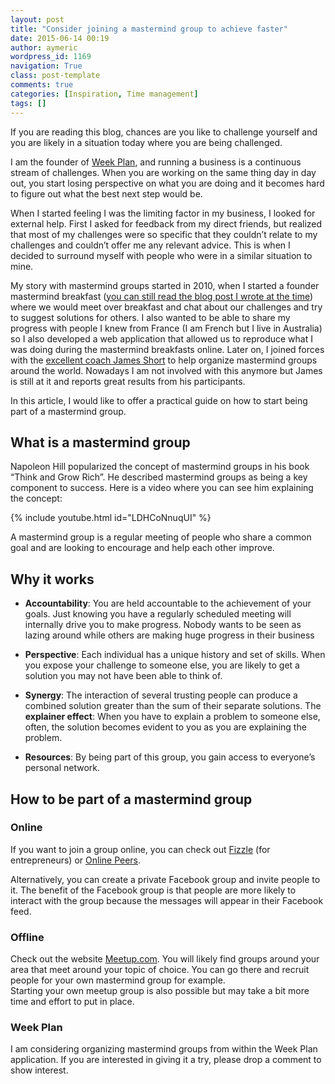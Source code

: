 ```yaml
---
layout: post
title: "Consider joining a mastermind group to achieve faster"
date: 2015-06-14 00:19
author: aymeric
wordpress_id: 1169
navigation: True
class: post-template
comments: true
categories: [Inspiration, Time management]
tags: []
---
```


If you are reading this blog, chances are you like to challenge yourself and you are likely in a situation today where you are being challenged.
 
I am the founder of [Week Plan](http://weekplan.net), and running a business is a continuous stream of challenges. When you are working on the same thing day in day out, you start losing perspective on what you are doing and it becomes hard to figure out what the best next step would be.
 

When I started feeling I was the limiting factor in my business, I looked for external help. First I asked for feedback from my direct friends, but realized that most of my challenges were so specific that they couldn’t relate to my challenges and couldn’t offer me any relevant advice. This is when I decided to surround myself with people who were in a similar situation to mine.
 

My story with mastermind groups started in 2010, when I started a founder mastermind breakfast ([you can still read the blog post I wrote at the time](http://aymeric.gaurat.net/2010/founder-mastermind-breakfasts-how-we-do-it/)) where we would meet over breakfast and chat about our challenges and try to suggest solutions for others. I also wanted to be able to share my progress with people I knew from France (I am French but I live in Australia) so I also developed a web application that allowed us to reproduce what I was doing during the mastermind breakfasts online. Later on, I joined forces with the [excellent coach James Short](http://jamesshort.com.au/) to help organize mastermind groups around the world. Nowadays I am not involved with this anymore but James is still at it and reports great results from his participants.
 

In this article, I would like to offer a practical guide on how to start being part of a mastermind group.
 

## What is a mastermind group

Napoleon Hill popularized the concept of mastermind groups in his book “Think and Grow Rich”. He described mastermind groups as being a key component to success. Here is a video where you can see him explaining the concept:
 
{% include youtube.html id="LDHCoNnuqUI" %}

A mastermind group is a regular meeting of people who share a common goal and are looking to encourage and help each other improve.
 
## Why it works

* **Accountability**: You are held accountable to the achievement of your goals. Just knowing you have a regularly scheduled meeting will internally drive you to make progress. Nobody wants to be seen as lazing around while others are making huge progress in their business  

* **Perspective**: Each individual has a unique history and set of skills. When you expose your challenge to someone else, you are likely to get a solution you may not have been able to think of.  

* **Synergy**: The interaction of several trusting people can produce a combined solution greater than the sum of their separate solutions.  The **explainer effect**: When you have to explain a problem to someone else, often, the solution becomes evident to you as you are explaining the problem.  

* **Resources**: By being part of this group, you gain access to everyone’s personal network. 

## How to be part of a mastermind group

### Online

If you want to join a group online, you can check out [Fizzle](https://fizzle.co) (for entrepreneurs) or [Online Peers](https://onlinepeers.com/). 

Alternatively, you can create a private Facebook group and invite people to it. The benefit of the Facebook group is that people are more likely to interact with the group because the messages will appear in their Facebook feed.

### Offline

Check out the website [Meetup.com](http://meetup.com). You will likely find groups around your area that meet around your topic of choice. You can go there and recruit people for your own mastermind group for example.  
Starting your own meetup group is also possible but may take a bit more time and effort to put in place.
 

### Week Plan

I am considering organizing mastermind groups from within the Week Plan application. If you are interested in giving it a try, please drop a comment to show interest.

